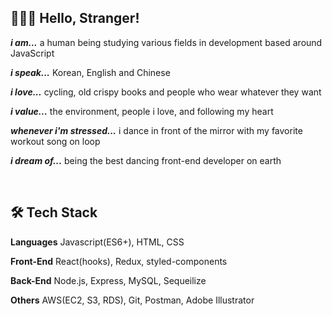 ## 🙋🏻‍♀️ Hello, Stranger!
***i am...*** a human being studying various fields in development based around JavaScript

***i speak...*** Korean, English and Chinese

***i love...*** cycling, old crispy books and people who wear whatever they want

***i value...*** the environment, people i love, and following my heart

***whenever i'm stressed...*** i dance in front of the mirror with my favorite workout song on loop

***i dream of...*** being the best dancing front-end developer on earth

<br>

## 🛠 Tech Stack
**Languages** Javascript(ES6+), HTML, CSS

**Front-End** React(hooks), Redux, styled-components

**Back-End** Node.js, Express, MySQL, Sequeilize

**Others** AWS(EC2, S3, RDS), Git, Postman, Adobe Illustrator

<!---
franhhk/franhhk is a ✨ special ✨ repository because its `README.md` (this file) appears on your GitHub profile.
You can click the Preview link to take a look at your changes.
--->

